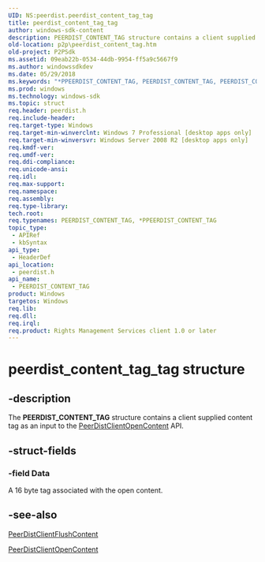 ```yaml
---
UID: NS:peerdist.peerdist_content_tag_tag
title: peerdist_content_tag_tag
author: windows-sdk-content
description: PEERDIST_CONTENT_TAG structure contains a client supplied content tag as an input to the PeerDistClientOpenContent API.
old-location: p2p\peerdist_content_tag.htm
old-project: P2PSdk
ms.assetid: 09eab22b-0534-44db-9954-ff5a9c5667f9
ms.author: windowssdkdev
ms.date: 05/29/2018
ms.keywords: "*PPEERDIST_CONTENT_TAG, PEERDIST_CONTENT_TAG, PEERDIST_CONTENT_TAG structure [Peer Networking], PPEERDIST_CONTENT_TAG, PPEERDIST_CONTENT_TAG structure pointer [Peer Networking], p2p.peerdist_content_tag, peerdist/PEERDIST_CONTENT_TAG, peerdist/PPEERDIST_CONTENT_TAG, peerdist_content_tag_tag"
ms.prod: windows
ms.technology: windows-sdk
ms.topic: struct
req.header: peerdist.h
req.include-header: 
req.target-type: Windows
req.target-min-winverclnt: Windows 7 Professional [desktop apps only]
req.target-min-winversvr: Windows Server 2008 R2 [desktop apps only]
req.kmdf-ver: 
req.umdf-ver: 
req.ddi-compliance: 
req.unicode-ansi: 
req.idl: 
req.max-support: 
req.namespace: 
req.assembly: 
req.type-library: 
tech.root: 
req.typenames: PEERDIST_CONTENT_TAG, *PPEERDIST_CONTENT_TAG
topic_type:
 - APIRef
 - kbSyntax
api_type:
 - HeaderDef
api_location:
 - peerdist.h
api_name:
 - PEERDIST_CONTENT_TAG
product: Windows
targetos: Windows
req.lib: 
req.dll: 
req.irql: 
req.product: Rights Management Services client 1.0 or later
---
```


# peerdist_content_tag_tag structure


## -description


The <b>PEERDIST_CONTENT_TAG</b> structure contains a client supplied content tag as an input to the <a href="https://msdn.microsoft.com/bf9d4eb2-e939-42c6-8d71-669a949ca77a">PeerDistClientOpenContent</a> API.


## -struct-fields




### -field Data

A 16 byte tag associated with the open content.


## -see-also




<a href="https://msdn.microsoft.com/bb77499b-520b-4def-97d8-504983953d4b">PeerDistClientFlushContent</a>



<a href="https://msdn.microsoft.com/bf9d4eb2-e939-42c6-8d71-669a949ca77a">PeerDistClientOpenContent</a>
 

 

